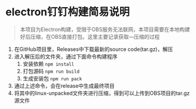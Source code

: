 # electron钉钉构建简易说明

> 本项目为Electron构建，受限于OBS服务无法联网，本项目需要在本地构建好后压缩，在OBS直接打包。这里主要记录获取—压缩的过程

1. 在GitHub项目里，Releases中下载最新的source code(tar.gz)，解压
2. 进入解压后的文件夹，通过下面命令构建程序
    1. 安装依赖 `npm install`
    2. 打包源码 `npm run build`
    3. 生成安装包 `npm run pack`
3. 通过上述命令，会在release中生成最终项目
4. 将其中的linux-unpacked文件夹进行压缩，得到可以上传到OBS项目的tar.gz源文件
